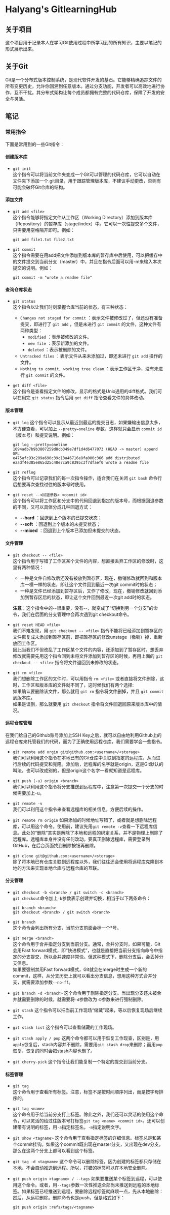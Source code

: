 # Halyang's GitlearningHub

## 关于项目
这个项目用于记录本人在学习Git使用过程中所学习到的所有知识，主要以笔记的形式展示出来。  

## 关于Git
Git是一个分布式版本控制系统，是现代软件开发的基石。它能够精确追踪文件的所有变更历史，允许你回溯到任意版本。通过分支功能，开发者可以高效地进行协作，互不干扰。其分布式架构让每个成员都拥有完整的代码仓库，保障了开发的安全与灵活。 

## 笔记
### 常用指令
下面是常用到的一些Git指令：  
#### 创建版本库
- ```git init```  
这个指令可以将当前文件夹变成一个Git可以管理的代码仓库，它可以自动在文件夹下添加一个.git目录，用于跟踪管理版本库，不建议手动更改，否则有可能会破坏Git仓库的结构。

#### 添加文件
- ```git add <file>```  
这个指令能够将指定文件从工作区（Working Directory）添加到版本库（Repository）的暂存库（stage/index）中。它可以一次性提交多个文件，只需要用空格隔开即可。例如：
    ```
    git add file1.txt file2.txt
    ```

- ```git commit```  
    这个指令需要在用add把文件添加到版本库的暂存库中后使用，可以把缓存中的文件提交到当前分支（master）中，并且在指令后面可以用-m来输入本次提交的说明。例如：
    ```
    git commit -m "wrote a readme file"
    ```

#### 查询仓库状态
- ```git status```  
这个指令以让我们时刻掌握仓库当前的状态，有三种状态：
    - ```Changes not staged for commit``` ：表示文件被修改过了，但还没有准备提交，即进行了 ```git add``` ，但是未进行 ```git commit``` 的文件，这种文件有两种类型：
        - ```modified``` ：表示被修改的文件。
        - ```new file``` ：表示新添加的文件。
        - ```deleted``` ：表示被删除的文件。
    - ```Untracked files``` ：表示文件从来未添加过，即还未进行 ```git add``` 操作的文件。
    - ```Nothing to commit, working tree clean``` ：表示工作区干净，没有未进行 ```git commit``` 的文件。

- ```get diff <file>```  
这个指令是查看指定文件的修改，显示的格式是Unix通用的diff格式。我们可以在用完 ```git status``` 指令后用 ```get diff``` 指令查看文件的具体改动。

#### 版本管理
- ```git log```
这个指令可以显示从最近到最远的提交日志，如果嫌输出信息太多，不方便查看，可以加上 ```--pretty=oneline``` 参数，这样就只会显示 ```commit id``` （版本号）和提交说明。例如：
    ```
    git log --pretty=oneline
    1094adb7b9b3807259d8cb349e7df1d4d6477073 (HEAD -> master) append GPL
    e475afc93c209a690c39c13a46716e8fa000c366 add distributed    eaadf4e385e865d25c48e7ca9c8395c3f7dfaef0 wrote a readme file
    ```  

- ```git reflog```  
这个指令可以记录我们的每一次指令操作，适合我们在关闭 ```git bash``` 命令行后想要再次查找过往的版本号时使用。

- ```git reset --<回退参数> <commit id>```  
这个指令可以将工作区和分支中的代码回退到指定的版本号，而根据回退参数的不同，又可以具体分成几种回退方式：
    - **--hard** ：回退到上个版本的已提交状态；
    - **--soft** ：回退到上个版本的未提交状态；
    - **--mixed** ：回退到上个版本已添加但未提交的状态。

#### 文件管理
- ```git checkout -- <file>```  
这个指令用于写错了工作区某个文件的内容，想直接丢弃工作区的修改时，这里有两种情况：
    - 一种是文件自修改后还没有被放到暂存区，现在，撤销修改就回到和版本库一模一样的状态，即让这个文件回到最近一次git commit时的状态；
    - 一种是文件已经添加到暂存区后，又作了修改，现在，撤销修改就回到添加到暂存区后的状态，即让这个文件回到最近一次git add时的状态。

    **注意**：这个指令中的--很重要，没有--，就变成了“切换到另一个分支”的命令，我们在后面的分支管理中会再次遇到git checkout命令。

- ```git reset HEAD <file>```  
我们不难发现，用 ```git checkout -- <file>``` 指令不能将已经添加到暂存区的文件恢复成未添加到暂存区前，即把暂存区的修改unstage（撤销）掉，重新放回工作区。  
因此当我们不但改乱了工作区某个文件的内容，还添加到了暂存区时，想丢弃修改就需要先用这个指令回到未将文件添加到暂存区的时候，再用上面的 ```git checkout -- <file>``` 指令将文件退回到未修改的状态。

- ```git rm <file>```  
我们想删除工作区的文件时，可以用指令 ```rm <file>``` 或者直接将文件删除，这时，工作区和版本库的文件就不同了，这时候我们有两个选择:  
如果确认要删除该文件，那么就用 ```git rm``` 指令将文件删掉，并且 ```git commit``` 到版本库。  
如果是误删，那么就要用 ```git checkout``` 指令将文件回退回原来版本库中的情况。

#### 远程仓库管理
在我们给自己的Github账号添加上SSH Key之后，就可以自由地利用Github上的远程仓库来托管我们的代码，而为了正确使用远程仓库，我们需要学会一些指令。

- ```git remote add orgin git@github.com:<username>/<storage>```  
我们可以利用这个指令在本地已有的Git仓库中关联到指定的远程库，从而进行后续的代码提交和克隆。添加后，远程库的名字就是origin，这是Git默认的叫法，也可以改成别的，但是origin这个名字一看就知道是远程库。

- ```git push (-u) origin <branch>```  
我们可以利用这个指令将分支推送到远程库中，注意第一次提交一个分支的时候需要加上-u。

- ```git remote -v```  
我们可以利用这个指令来查看远程库的相关信息，方便后续的操作。

- ```git remote rm origin```
如果添加的时候地址写错了，或者就是想删除远程库，可以用这个命令。使用前，建议先用```git remote -v```查看一下远程库信息。此处的“删除”其实是解除了本地和远程的绑定关系，并不是物理上删除了远程库。远程库本身并没有任何改动。要真正删除远程库，需要登录到GitHub，在后台页面找到删除按钮再删除。

- ```git clone git@github.com:<username>/<storage>```   
除了将本地已有仓库关联到远程库以外，我们往往还会使用将远程库克隆到本地的方法来实现本地仓库与远程仓库的互联。

#### 分支管理
- ```git checkout -b <branch> / git switch -c <branch>```  
```git checkout```命令加上```-b```参数表示创建并切换，相当于以下两条命令：
    ```
    git branch <branch>
    git checkout <branch> / git switch <branch>
    ```

- ```git branch```  
这个命令会列出所有分支，当前分支前面会标一个*号。

- ```git merge <branch>```  
这个命令用于合并指定分支到当前分支。通常，合并分支时，如果可能，Git会用Fast forward模式，即“快进模式”，也就是直接把当前分支指向命令中指定的分支提交，所以合并速度非常快。但这种模式下，删除分支后，会丢掉分支信息。  
如果要强制禁用Fast forward模式，Git就会在merge时生成一个新的commit，这样，从分支历史上就可以看出分支信息，想用这种方式合并分支，就需要添加参数```--no-ff```。

- ```git branch -d <branch>```
这个命令用于删除指定分支。当出现分支还未被合并就需要删除的时候，就需要将```-d```参数改为```-D```参数来进行强制删除。

- ```git stash```
这个指令可以把当前工作现场“储藏”起来，等以后恢复现场后继续工作。

- ```git stash list```
这个指令可以查看储藏的工作现场。

- ```git stash apply / pop```
这两个命令都可以用于恢复工作现查，区别是，用```apply```恢复后，stash内容并不删除，需要用```git stash drop```来删除；而用```pop```恢复，恢复的同时会把stash内容也删了。

- ```git cherry-pick```
这个指令让我们能复制一个特定的提交到当前分支。

#### 标签管理
- ```git tag```  
这个命令用于查看所有标签。注意，标签不是按时间顺序列出，而是按字母排序的。

- ```git tag <name>```  
这个命令用于给当前分支打上标签。除此之外，我们还可以灵活的使用这个命令，可以灵活的给过往版本号打标签```git tag <name> <commit id>```。还可以创建带有说明的标签，用```-a```指定标签名，```-m```指定说明文字。

- ```git show <tagname>```
这个命令用于查看指定标签的详细信息。标签总是和某个commit挂钩。如果这个commit既出现在master分支，又出现在dev分支，那么在这两个分支上都可以看到这个标签。

- ```git tag -d <tagname>```
这个命令可以删除标签。因为创建的标签都只存储在本地，不会自动推送到远程。所以，打错的标签可以在本地安全删除。

- ```git push origin <tagname> / --tags```
如果要推送某个标签到远程，可以使用这个命令。或者，用```--tags```参数一次性推送全部尚未推送到远程的本地标签。如果标签已经推送到远程，要删除远程标签就麻烦一点，先从本地删除：然后，从远程删除。删除命令也是push，但是格式如下：
    ```
    git push origin :refs/tags/<tagname>
    ```

